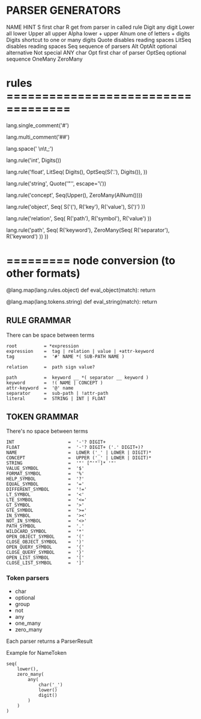 # PARSER GENERATORS
NAME         HINT
S            first char
R            get from parser in called rule
Digit        any digit
Lower        all lower
Upper        all upper
Alpha        lower + upper
Alnum        one of letters + digits
Digits       shortcut to one or many digits
Quote        disables reading spaces
LitSeq       disables reading spaces
Seq          sequence of parsers
Alt
OptAlt       optional alternative
Not          special ANY char
Opt          first char of parser
OptSeq       optional sequence
OneMany
ZeroMany

# rules ===================================
lang.single_comment('#')

lang.multi_comment('##')

lang.space(' \n\t,;')

lang.rule('int', Digits())

lang.rule('float', LitSeq(
    Digits(),
    OptSeq(S('.'), Digits()),
))

lang.rule('string', Quote('"\'', escape='\\'))

lang.rule('concept', Seq(Upper(), ZeroMany(AlNum())))

lang.rule('object', Seq(
    S('('),
    R('key'), R('value'),
    S(')')
))

lang.rule('relation', Seq(
    R('path'), R('symbol'), R('value')
))

lang.rule('path', Seq(
    R('keyword'),
    ZeroMany(Seq(
        R('separator'), R('keyword')
    ))
))



# ========= node conversion (to other formats)

@lang.map(lang.rules.object)
def eval_object(match):
    return


@lang.map(lang.tokens.string)
def eval_string(match):
    return


## RULE GRAMMAR

There can be space between terms

```
root          = *expression
expression    =  tag | relation | value | +attr-keyword
tag           =  '#' NAME *( SUB-PATH NAME )

relation      =  path sign value?

path          =  keyword __ *( separator __ keyword )
keyword       =  !( NAME | CONCEPT )
attr-keyword  =  '@' name
separator     =  sub-path | !attr-path
literal       =  STRING | INT | FLOAT
```

## TOKEN GRAMMAR

There's no space between terms

```
INT                    =  '-'? DIGIT+
FLOAT                  =  '-'? DIGIT+ ('.' DIGIT+)?
NAME                   =  LOWER ('_' | LOWER | DIGIT)*
CONCEPT                =  UPPER ('_' | LOWER | DIGIT)*
STRING                 =  '"' [^'"']* '"'
VALUE_SYMBOL           =  '$'
FORMAT_SYMBOL          =  '%'
HELP_SYMBOL            =  '?'
EQUAL_SYMBOL           =  '='
DIFFERENT_SYMBOL       =  '!='
LT_SYMBOL              =  '<'
LTE_SYMBOL             =  '<='
GT_SYMBOL              =  '>'
GTE_SYMBOL             =  '>='
IN_SYMBOL              =  '><'
NOT_IN_SYMBOL          =  '<>'
PATH_SYMBOL            =  '.'
WILDCARD_SYMBOL        =  '*'
OPEN_OBJECT_SYMBOL     =  '('
CLOSE_OBJECT_SYMBOL    =  ')'
OPEN_QUERY_SYMBOL      =  '{'
CLOSE_QUERY_SYMBOL     =  '}'
OPEN_LIST_SYMBOL       =  '['
CLOSE_LIST_SYMBOL      =  ']'
```

### Token parsers
- char
- optional
- group
- not
- any
- one_many
- zero_many

Each parser returns a ParserResult

Example for NameToken
```
seq(
    lower(),
    zero_many(
        any(
            char('_')
            lower()
            digit()
        )
    )
)
```